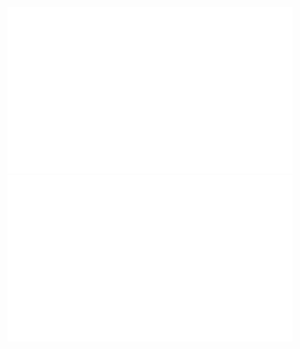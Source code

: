 ![](https://github.com/jfr4nc0/github-stats/blob/master/generated/languages.svg)
![](https://github.com/jfr4nc0/github-stats/blob/master/generated/overview.svg)

